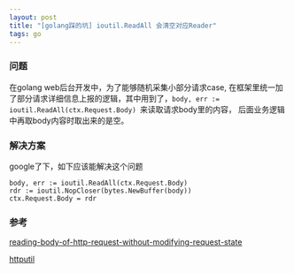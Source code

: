 ```yaml
---
layout: post
title: "[golang踩的坑] ioutil.ReadAll 会清空对应Reader"
tags: go
---
```

### 问题
在golang web后台开发中，为了能够随机采集小部分请求case, 在框架里统一加了部分请求详细信息上报的逻辑，其中用到了，`body, err := ioutil.ReadAll(ctx.Request.Body) `来读取请求body里的内容，
后面业务逻辑中再取body内容时取出来的是空。

### 解决方案

google了下，如下应该能解决这个问题
```
body, err := ioutil.ReadAll(ctx.Request.Body)
rdr := ioutil.NopCloser(bytes.NewBuffer(body))
ctx.Request.Body = rdr

```

### 参考
[reading-body-of-http-request-without-modifying-request-state](https://stackoverflow.com/questions/23070876/reading-body-of-http-request-without-modifying-request-state)

[httputil](https://golang.org/src/net/http/httputil/dump.go#L26)
